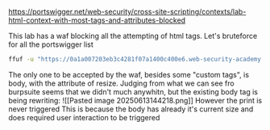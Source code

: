 https://portswigger.net/web-security/cross-site-scripting/contexts/lab-html-context-with-most-tags-and-attributes-blocked

This lab has a waf blocking all the attempting of html tags. Let's bruteforce for all the portswigger list
```sh
ffuf -u "https://0a1a007203eb3c4281f07a1400c400e6.web-security-academy.net/?searc=FUZZ" -w /usr/share/seclists/Fuzzing/XSS/robot-friendly/XSS-Cheat-Sheet-PortSwigger.txt -ac -enc "FUZZ:urlencode"
```
The only one to be accepted by the waf, besides some "custom tags", is body, with the attribute of resize.
Judging from what we can see fro burpsuite seems that we didn't much anywhitn, but the existing body tag is being rewriting:
![[Pasted image 20250613144218.png]]
However the print is never triggered
This is because the body has already it's current size and does required user interaction to be triggered